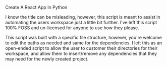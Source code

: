 Create A React App In Python


I know the title can be misleading, however, this script is meant to
assist in automating the users workspace just a little bit further. I've
left this script 100% FOSS and un-licensed for anyone to use how they please. 

This script was built with a specific file structure, however, you're welcome to
edit the paths as needed and same for the dependencies. I left this as an open-ended
script to allow the user to customer their directories for their workspace, and 
allow them to insert/remove any dependencies that they may need for the newly created
project.